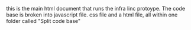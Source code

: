 this is the main html document that runs the  infra linc protoype. The code base is broken into javascript file. css file and a html file, all within one folder called "Split code base"
